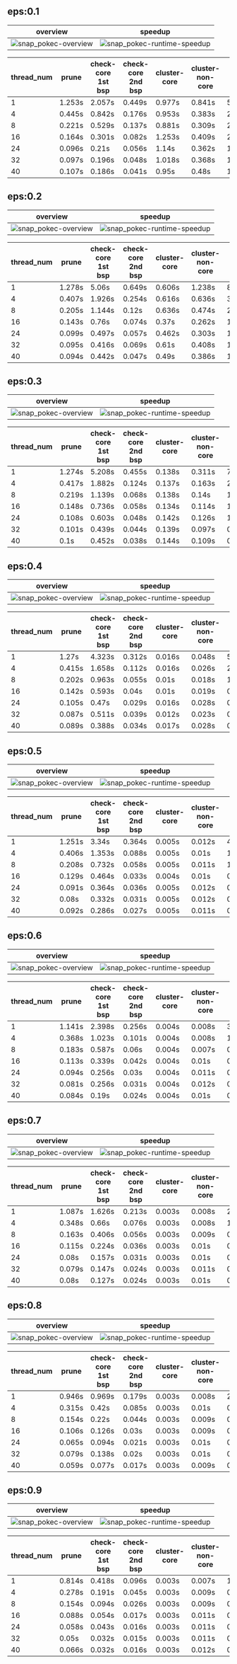 ## eps:0.1

overview | speedup
--- | ---
![snap_pokec-overview](../../figures/scalability_new2_opt_scheduler/snap_pokec-eps:0.1-min_pts:5-overview.png) | ![snap_pokec-runtime-speedup](../../figures/scalability_new2_opt_scheduler/snap_pokec-eps:0.1-min_pts:5-runtime-speedup.png)

thread_num | prune | check-core 1st bsp | check-core 2nd bsp | cluster-core | cluster-non-core | total | total speedup
--- | --- | --- | --- | --- | --- | --- | ---
1 | 1.253s | 2.057s | 0.449s | 0.977s | 0.841s | 5.59s | 1.000
4 | 0.445s | 0.842s | 0.176s | 0.953s | 0.383s | 2.801s | 1.996
8 | 0.221s | 0.529s | 0.137s | 0.881s | 0.309s | 2.078s | 2.690
16 | 0.164s | 0.301s | 0.082s | 1.253s | 0.409s | 2.211s | 2.528
24 | 0.096s | 0.21s | 0.056s | 1.14s | 0.362s | 1.867s | 2.994
32 | 0.097s | 0.196s | 0.048s | 1.018s | 0.368s | 1.73s | 3.231
40 | 0.107s | 0.186s | 0.041s | 0.95s | 0.48s | 1.767s | 3.164

## eps:0.2

overview | speedup
--- | ---
![snap_pokec-overview](../../figures/scalability_new2_opt_scheduler/snap_pokec-eps:0.2-min_pts:5-overview.png) | ![snap_pokec-runtime-speedup](../../figures/scalability_new2_opt_scheduler/snap_pokec-eps:0.2-min_pts:5-runtime-speedup.png)

thread_num | prune | check-core 1st bsp | check-core 2nd bsp | cluster-core | cluster-non-core | total | total speedup
--- | --- | --- | --- | --- | --- | --- | ---
1 | 1.278s | 5.06s | 0.649s | 0.606s | 1.238s | 8.833s | 1.000
4 | 0.407s | 1.926s | 0.254s | 0.616s | 0.636s | 3.841s | 2.300
8 | 0.205s | 1.144s | 0.12s | 0.636s | 0.474s | 2.581s | 3.422
16 | 0.143s | 0.76s | 0.074s | 0.37s | 0.262s | 1.612s | 5.480
24 | 0.099s | 0.497s | 0.057s | 0.462s | 0.303s | 1.421s | 6.216
32 | 0.095s | 0.416s | 0.069s | 0.61s | 0.408s | 1.601s | 5.517
40 | 0.094s | 0.442s | 0.047s | 0.49s | 0.386s | 1.462s | 6.042

## eps:0.3

overview | speedup
--- | ---
![snap_pokec-overview](../../figures/scalability_new2_opt_scheduler/snap_pokec-eps:0.3-min_pts:5-overview.png) | ![snap_pokec-runtime-speedup](../../figures/scalability_new2_opt_scheduler/snap_pokec-eps:0.3-min_pts:5-runtime-speedup.png)

thread_num | prune | check-core 1st bsp | check-core 2nd bsp | cluster-core | cluster-non-core | total | total speedup
--- | --- | --- | --- | --- | --- | --- | ---
1 | 1.274s | 5.208s | 0.455s | 0.138s | 0.311s | 7.389s | 1.000
4 | 0.417s | 1.882s | 0.124s | 0.137s | 0.163s | 2.725s | 2.712
8 | 0.219s | 1.139s | 0.068s | 0.138s | 0.14s | 1.708s | 4.326
16 | 0.148s | 0.736s | 0.058s | 0.134s | 0.114s | 1.193s | 6.194
24 | 0.108s | 0.603s | 0.048s | 0.142s | 0.126s | 1.029s | 7.181
32 | 0.101s | 0.439s | 0.044s | 0.139s | 0.097s | 0.823s | 8.978
40 | 0.1s | 0.452s | 0.038s | 0.144s | 0.109s | 0.846s | 8.734

## eps:0.4

overview | speedup
--- | ---
![snap_pokec-overview](../../figures/scalability_new2_opt_scheduler/snap_pokec-eps:0.4-min_pts:5-overview.png) | ![snap_pokec-runtime-speedup](../../figures/scalability_new2_opt_scheduler/snap_pokec-eps:0.4-min_pts:5-runtime-speedup.png)

thread_num | prune | check-core 1st bsp | check-core 2nd bsp | cluster-core | cluster-non-core | total | total speedup
--- | --- | --- | --- | --- | --- | --- | ---
1 | 1.27s | 4.323s | 0.312s | 0.016s | 0.048s | 5.972s | 1.000
4 | 0.415s | 1.658s | 0.112s | 0.016s | 0.026s | 2.228s | 2.680
8 | 0.202s | 0.963s | 0.055s | 0.01s | 0.018s | 1.25s | 4.778
16 | 0.142s | 0.593s | 0.04s | 0.01s | 0.019s | 0.807s | 7.400
24 | 0.105s | 0.47s | 0.029s | 0.016s | 0.028s | 0.651s | 9.174
32 | 0.087s | 0.511s | 0.039s | 0.012s | 0.023s | 0.675s | 8.847
40 | 0.089s | 0.388s | 0.034s | 0.017s | 0.028s | 0.557s | 10.722

## eps:0.5

overview | speedup
--- | ---
![snap_pokec-overview](../../figures/scalability_new2_opt_scheduler/snap_pokec-eps:0.5-min_pts:5-overview.png) | ![snap_pokec-runtime-speedup](../../figures/scalability_new2_opt_scheduler/snap_pokec-eps:0.5-min_pts:5-runtime-speedup.png)

thread_num | prune | check-core 1st bsp | check-core 2nd bsp | cluster-core | cluster-non-core | total | total speedup
--- | --- | --- | --- | --- | --- | --- | ---
1 | 1.251s | 3.34s | 0.364s | 0.005s | 0.012s | 4.974s | 1.000
4 | 0.406s | 1.353s | 0.088s | 0.005s | 0.01s | 1.866s | 2.666
8 | 0.208s | 0.732s | 0.058s | 0.005s | 0.011s | 1.017s | 4.891
16 | 0.129s | 0.464s | 0.033s | 0.004s | 0.01s | 0.642s | 7.748
24 | 0.091s | 0.364s | 0.036s | 0.005s | 0.012s | 0.511s | 9.734
32 | 0.08s | 0.332s | 0.031s | 0.005s | 0.012s | 0.464s | 10.720
40 | 0.092s | 0.286s | 0.027s | 0.005s | 0.011s | 0.424s | 11.731

## eps:0.6

overview | speedup
--- | ---
![snap_pokec-overview](../../figures/scalability_new2_opt_scheduler/snap_pokec-eps:0.6-min_pts:5-overview.png) | ![snap_pokec-runtime-speedup](../../figures/scalability_new2_opt_scheduler/snap_pokec-eps:0.6-min_pts:5-runtime-speedup.png)

thread_num | prune | check-core 1st bsp | check-core 2nd bsp | cluster-core | cluster-non-core | total | total speedup
--- | --- | --- | --- | --- | --- | --- | ---
1 | 1.141s | 2.398s | 0.256s | 0.004s | 0.008s | 3.808s | 1.000
4 | 0.368s | 1.023s | 0.101s | 0.004s | 0.008s | 1.505s | 2.530
8 | 0.183s | 0.587s | 0.06s | 0.004s | 0.007s | 0.843s | 4.517
16 | 0.113s | 0.339s | 0.042s | 0.004s | 0.01s | 0.51s | 7.467
24 | 0.094s | 0.256s | 0.03s | 0.004s | 0.011s | 0.397s | 9.592
32 | 0.081s | 0.256s | 0.031s | 0.004s | 0.012s | 0.388s | 9.814
40 | 0.084s | 0.19s | 0.024s | 0.004s | 0.01s | 0.315s | 12.089

## eps:0.7

overview | speedup
--- | ---
![snap_pokec-overview](../../figures/scalability_new2_opt_scheduler/snap_pokec-eps:0.7-min_pts:5-overview.png) | ![snap_pokec-runtime-speedup](../../figures/scalability_new2_opt_scheduler/snap_pokec-eps:0.7-min_pts:5-runtime-speedup.png)

thread_num | prune | check-core 1st bsp | check-core 2nd bsp | cluster-core | cluster-non-core | total | total speedup
--- | --- | --- | --- | --- | --- | --- | ---
1 | 1.087s | 1.626s | 0.213s | 0.003s | 0.008s | 2.939s | 1.000
4 | 0.348s | 0.66s | 0.076s | 0.003s | 0.008s | 1.098s | 2.677
8 | 0.163s | 0.406s | 0.056s | 0.003s | 0.009s | 0.643s | 4.571
16 | 0.115s | 0.224s | 0.036s | 0.003s | 0.01s | 0.391s | 7.517
24 | 0.08s | 0.157s | 0.031s | 0.003s | 0.01s | 0.284s | 10.349
32 | 0.079s | 0.147s | 0.024s | 0.003s | 0.011s | 0.267s | 11.007
40 | 0.08s | 0.127s | 0.024s | 0.003s | 0.01s | 0.247s | 11.899

## eps:0.8

overview | speedup
--- | ---
![snap_pokec-overview](../../figures/scalability_new2_opt_scheduler/snap_pokec-eps:0.8-min_pts:5-overview.png) | ![snap_pokec-runtime-speedup](../../figures/scalability_new2_opt_scheduler/snap_pokec-eps:0.8-min_pts:5-runtime-speedup.png)

thread_num | prune | check-core 1st bsp | check-core 2nd bsp | cluster-core | cluster-non-core | total | total speedup
--- | --- | --- | --- | --- | --- | --- | ---
1 | 0.946s | 0.969s | 0.179s | 0.003s | 0.008s | 2.108s | 1.000
4 | 0.315s | 0.42s | 0.085s | 0.003s | 0.01s | 0.836s | 2.522
8 | 0.154s | 0.22s | 0.044s | 0.003s | 0.009s | 0.433s | 4.868
16 | 0.106s | 0.126s | 0.03s | 0.003s | 0.009s | 0.279s | 7.556
24 | 0.065s | 0.094s | 0.021s | 0.003s | 0.01s | 0.195s | 10.810
32 | 0.079s | 0.138s | 0.02s | 0.003s | 0.01s | 0.253s | 8.332
40 | 0.059s | 0.077s | 0.017s | 0.003s | 0.009s | 0.168s | 12.548

## eps:0.9

overview | speedup
--- | ---
![snap_pokec-overview](../../figures/scalability_new2_opt_scheduler/snap_pokec-eps:0.9-min_pts:5-overview.png) | ![snap_pokec-runtime-speedup](../../figures/scalability_new2_opt_scheduler/snap_pokec-eps:0.9-min_pts:5-runtime-speedup.png)

thread_num | prune | check-core 1st bsp | check-core 2nd bsp | cluster-core | cluster-non-core | total | total speedup
--- | --- | --- | --- | --- | --- | --- | ---
1 | 0.814s | 0.418s | 0.096s | 0.003s | 0.007s | 1.34s | 1.000
4 | 0.278s | 0.191s | 0.045s | 0.003s | 0.009s | 0.529s | 2.533
8 | 0.154s | 0.094s | 0.026s | 0.003s | 0.009s | 0.289s | 4.637
16 | 0.088s | 0.054s | 0.017s | 0.003s | 0.011s | 0.175s | 7.657
24 | 0.058s | 0.043s | 0.016s | 0.003s | 0.011s | 0.133s | 10.075
32 | 0.05s | 0.032s | 0.015s | 0.003s | 0.011s | 0.114s | 11.754
40 | 0.066s | 0.032s | 0.016s | 0.003s | 0.012s | 0.131s | 10.229

